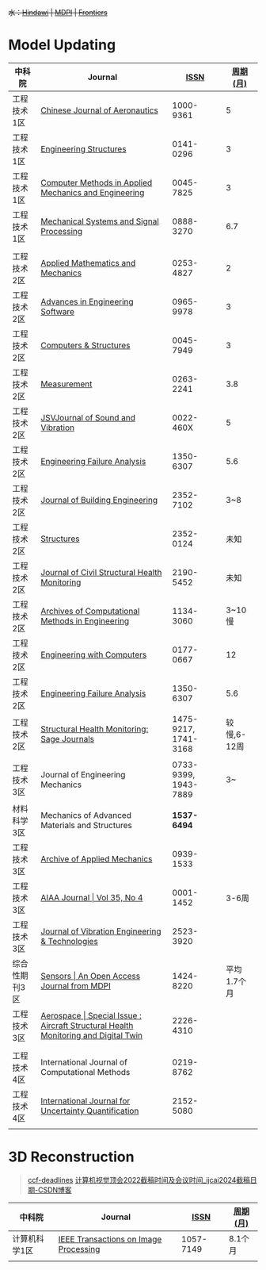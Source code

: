 ~~水：[Hindawi](https://www.hindawi.com/) | [MDPI](https://www.mdpi.com/) | [Frontiers](https://www.frontiersin.org/)~~

# Model Updating

| 中科院     | Journal                                                                                                                                                 | [ISSN](https://www.letpub.com.cn/index.php?page=journalapp) | [周期(月)](https://www.letpub.com.cn/index.php?page=journalapp) |
| ------- | ------------------------------------------------------------------------------------------------------------------------------------------------------- | ----------------------------------------------------------- | ------------------------------------------------------------ |
| 工程技术1区  | [Chinese Journal of Aeronautics](https://www.sciencedirect.com/journal/chinese-journal-of-aeronautics)                                                  | 1000-9361                                                   | 5                                                            |
| 工程技术1区  | [Engineering Structures](https://www.sciencedirect.com/journal/engineering-structures)                                                                  | 0141-0296                                                   | 3                                                            |
| 工程技术1区  | [Computer Methods in Applied Mechanics and Engineering](https://www.sciencedirect.com/journal/computer-methods-in-applied-mechanics-and-engineering)    | 0045-7825                                                   | 3                                                            |
| 工程技术1区  | [Mechanical Systems and Signal Processing](https://www.sciencedirect.com/journal/mechanical-systems-and-signal-processing)                              | 0888-3270                                                   | 6.7                                                          |
|         |                                                                                                                                                         |                                                             |                                                              |
| 工程技术2区  | [Applied Mathematics and Mechanics](https://link.springer.com/journal/10483)                                                                            | 0253-4827                                                   | 2                                                            |
| 工程技术2区  | [Advances in Engineering Software](https://www.sciencedirect.com/journal/advances-in-engineering-software)                                              | 0965-9978                                                   | 3                                                            |
| 工程技术2区  | [Computers & Structures](https://www.sciencedirect.com/journal/computers-and-structures)                                                                | 0045-7949                                                   | 3                                                            |
| 工程技术2区  | [Measurement](https://www.sciencedirect.com/journal/measurement)                                                                                        | 0263-2241                                                   | 3.8                                                          |
| 工程技术2区  | [JSVJournal of Sound and Vibration](https://www.sciencedirect.com/journal/journal-of-sound-and-vibration)                                               | 0022-460X                                                   | 5                                                            |
| 工程技术2区  | [Engineering Failure Analysis](https://www.sciencedirect.com/journal/engineering-failure-analysis)                                                      | 1350-6307                                                   | 5.6                                                          |
| 工程技术2区  | [Journal of Building Engineering](https://www.sciencedirect.com/journal/journal-of-building-engineering)                                                | 2352-7102                                                   | 3~8                                                          |
| 工程技术2区  | [Structures](https://www.sciencedirect.com/journal/structures)                                                                                          | 2352-0124                                                   | 未知                                                           |
| 工程技术2区  | [Journal of Civil Structural Health Monitoring](https://link.springer.com/journal/13349)                                                                | 2190-5452                                                   | 未知                                                           |
| 工程技术2区  | [Archives of Computational Methods in Engineering](https://link.springer.com/journal/11831)                                                             | 1134-3060                                                   | 3~10慢                                                        |
| 工程技术2区  | [Engineering with Computers](https://link.springer.com/journal/366)                                                                                     | 0177-0667                                                   | 12                                                           |
| 工程技术2区  | [Engineering Failure Analysis](https://www.sciencedirect.com/journal/engineering-failure-analysis)                                                      | 1350-6307                                                   | 5.6                                                          |
| 工程技术2区  | [Structural Health Monitoring: Sage Journals](https://journals.sagepub.com/home/shm)                                                                    | 1475-9217, 1741-3168                                        | 较慢,6-12周                                                     |
|         |                                                                                                                                                         |                                                             |                                                              |
| 工程技术3区  | Journal of Engineering Mechanics                                                                                                                        | 0733-9399, 1943-7889                                        | 3~                                                           |
| 材料科学3区  | Mechanics of Advanced Materials and Structures                                                                                                          | **1537-6494**                                               |                                                              |
| 工程技术3区  | [Archive of Applied Mechanics](https://link.springer.com/journal/419)                                                                                   | 0939-1533                                                   |                                                              |
| 工程技术3区  | [AIAA Journal \| Vol 35, No 4](https://arc.aiaa.org/toc/aiaaj/35/4)                                                                                     | 0001-1452                                                   | 3-6周                                                         |
| 工程技术3区  | [Journal of Vibration Engineering & Technologies](https://link.springer.com/journal/42417)                                                              | 2523-3920                                                   |                                                              |
| 综合性期刊3区 | [Sensors \| An Open Access Journal from MDPI](https://www.mdpi.com/journal/sensors)                                                                     | 1424-8220                                                   | 平均1.7个月                                                      |
| 工程技术3区  | [Aerospace \| Special Issue : Aircraft Structural Health Monitoring and Digital Twin](https://www.mdpi.com/journal/aerospace/special_issues/EY2G4Z4LJW) | 2226-4310                                                   |                                                              |
|         |                                                                                                                                                         |                                                             |                                                              |
| 工程技术4区  | International Journal of Computational Methods                                                                                                          | 0219-8762                                                   |                                                              |
| 工程技术4区  | [ International Journal for Uncertainty Quantification](https://www.begellhouse.com/journals/uncertainty-quantification.html)                           | 2152-5080                                                   |                                                              |
|         |                                                                                                                                                         |                                                             |                                                              |

# 3D Reconstruction

> [ccf-deadlines](https://ccfddl.github.io/)
> [计算机视觉顶会2022截稿时间及会议时间_ijcai2024截稿日期-CSDN博客](https://blog.csdn.net/weixin_43962054/article/details/121762182)

| 中科院     | Journal                                                                                         | [ISSN](https://www.letpub.com.cn/index.php?page=journalapp) | [周期(月)](https://www.letpub.com.cn/index.php?page=journalapp) |
| ------- | ----------------------------------------------------------------------------------------------- | ----------------------------------------------------------- | ------------------------------------------------------------ |
| 计算机科学1区 | [IEEE Transactions on Image Processing](https://ieeexplore.ieee.org/xpl/topics.jsp?punumber=83) | 1057-7149                                                   | 8.1个月                                                        |
|         |                                                                                                 |                                                             |                                                              |

